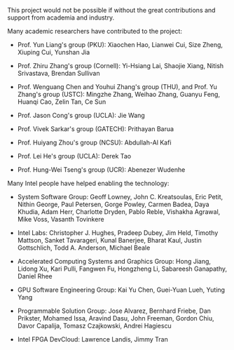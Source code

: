 This project would not be possible if without the great contributions and support from academia and industry.

Many academic researchers have contributed to the project:

+ Prof. Yun Liang's group (PKU): Xiaochen Hao, Lianwei Cui, Size Zheng, Xiuping Cui, Yunshan Jia

+ Prof. Zhiru Zhang's group (Cornell): Yi-Hsiang Lai, Shaojie Xiang, Nitish Srivastava, Brendan Sullivan

+ Prof. Wenguang Chen and Youhui Zhang's group (THU), and Prof. Yu Zhang's group (USTC): Mingzhe Zhang, Weihao Zhang, Guanyu Feng, Huanqi Cao, Zelin Tan, Ce Sun

+ Prof. Jason Cong's group (UCLA): Jie Wang

+ Prof. Vivek Sarkar's group (GATECH): Prithayan Barua

+ Prof. Huiyang Zhou's group (NCSU): Abdullah-Al Kafi

+ Prof. Lei He's group (UCLA): Derek Tao

+ Prof. Hung-Wei Tseng's group (UCR): Abenezer Wudenhe

Many Intel people have helped enabling the technology:

+ System Software Group: Geoff Lowney, John C. Kreatsoulas, Eric Petit, Nithin George, Paul Petersen, Gorge Powley, Carmen Badea, Daya Khudia, Adam Herr, Charlotte Dryden, Pablo Reble, Vishakha Agrawal, Mike Voss, Vasanth Tovinkere

+ Intel Labs: Christopher J. Hughes, Pradeep Dubey, Jim Held, Timothy Mattson, Sanket Tavarageri,  Kunal Banerjee, Bharat Kaul, Justin Gottschlich, Todd A. Anderson, Michael Beale

+ Accelerated Computing Systems and Graphics Group: Hong Jiang, Lidong Xu, Kari Pulli, Fangwen Fu, Hongzheng Li, Sabareesh Ganapathy, Daniel Rhee

+ GPU Software Engineering Group: Kai Yu Chen, Guei-Yuan Lueh, Yuting Yang

+ Programmable Solution Group: Jose Alvarez, Bernhard Friebe, Dan Prikster, Mohamed Issa, Aravind Dasu, John Freeman, Gordon Chiu, Davor Capalija, Tomasz Czajkowski, Andrei Hagiescu

+ Intel FPGA DevCloud: Lawrence Landis, Jimmy Tran
